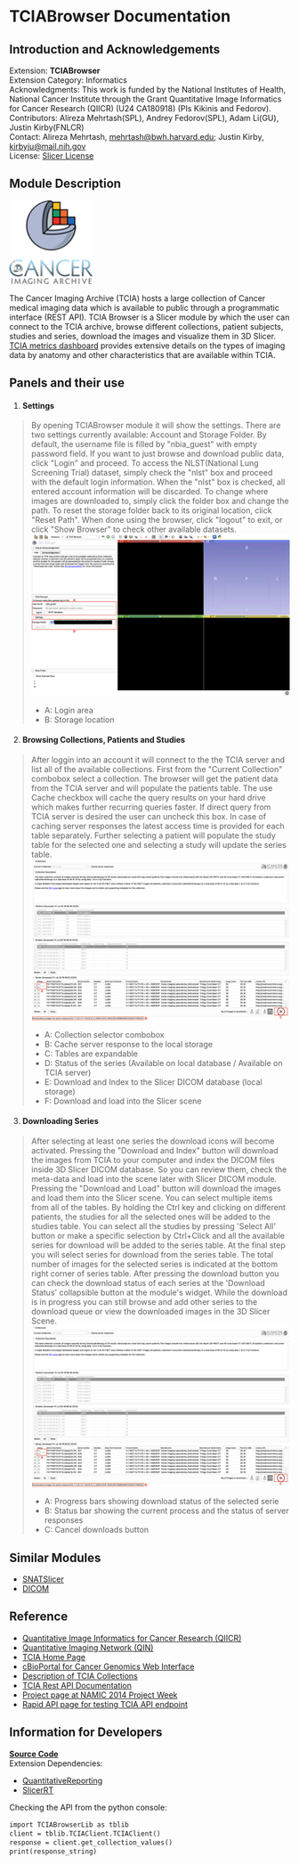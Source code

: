 TCIABrowser Documentation
=========================


## Introduction and Acknowledgements
Extension: **TCIABrowser** <br>
Extension Category: Informatics <br>
Acknowledgments: This work is funded by the National Institutes of Health, National Cancer Institute through the Grant Quantitative Image Informatics for Cancer Research (QIICR) (U24 CA180918) (PIs Kikinis and Fedorov). <br>
Contributors: Alireza Mehrtash(SPL), Andrey Fedorov(SPL), Adam Li(GU), Justin Kirby(FNLCR) <br>
Contact: Alireza Mehrtash, <email>mehrtash@bwh.harvard.edu</email>; Justin Kirby, <email>kirbyju@mail.nih.gov</email> <br>
License: [Slicer License](https://github.com/Slicer/Slicer/blob/main/License.txt) <br>


## Module Description
<img src="TCIABrowser.png" width="150">

The Cancer Imaging Archive (TCIA) hosts a large collection of Cancer medical imaging data which is available to public through a programmatic interface (REST API). TCIA Browser is a Slicer module by which the user can connect to the TCIA archive, browse different collections, patient subjects, studies and series, download the images and visualize them in 3D Slicer.<br>
[TCIA metrics dashboard](https://www.cancerimagingarchive.net/dashboard2/) provides extensive details on the types of imaging data by anatomy and other characteristics that are available within TCIA.


## Panels and their use
1. #### Settings
> By opening TCIABrowser module it will show the settings. There are two settings currently available: Account and Storage Folder.
> By default, the username file is filled by "nbia_guest" with empty password field.
> If you want to just browse and download public data, click "Login" and proceed.
> To access the NLST(National Lung Screening Trial) dataset, simply check the "nlst" box and proceed with the default login information.
> When the "nlst" box is checked, all entered account information will be discarded.
> To change where images are downloaded to, simply click the folder box and change the path.
> To reset the storage folder back to its original location, click "Reset Path".
> When done using the browser, click "logout" to exit, or click "Show Browser" to check other available datasets.
> ![Settings Screenshot](TCIABrowser/Resources/Screenshot/Settings.png)
> - A: Login area
> - B: Storage location

2. #### Browsing Collections, Patients and Studies
> After loggin into an account it will connect to the the TCIA server and list all of the available collections.
> First from the "Current Collection" combobox select a collection.
> The browser will get the patient data from the TCIA server and will populate the patients table.
> The use Cache checkbox will cache the query results on your hard drive which makes further recurring queries faster.
> If direct query from TCIA server is desired the user can uncheck this box. In case of caching server responses the latest access time is provided for each table separately.
> Further selecting a patient will populate the study table for the selected one and selecting a study will update the series table.
> ![Downloading Data Screenshot](TCIABrowser/Resources/Screenshot/Downloading.png)
> - A: Collection selector combobox
> - B: Cache server response to the local storage
> - C: Tables are expandable
> - D: Status of the series (Available on local database / Available on TCIA server)
> - E: Download and Index to the Slicer DICOM database (local storage)
> - F: Download and load into the Slicer scene

3. #### Downloading Series
> After selecting at least one series the download icons will become activated.
> Pressing the "Download and Index" button will download the images from TCIA to your computer and index the DICOM files inside 3D Slicer DICOM database.
> So you can review them, check the meta-data and load into the scene later with Slicer DICOM module.
> Pressing the "Download and Load" button will download the images and load them into the Slicer scene.
> You can select multiple items from all of the tables.
> By holding the Ctrl key and clicking on different patients, the studies for all the selected ones will be added to the studies table.
> You can select all the studies by pressing 'Select All' button or make a specific selection by Ctrl+Click and all the available series for download will be added to the series table.
> At the final step you will select series for download from the series table.
> The total number of images for the selected series is indicated at the bottom right corner of series table.
> After pressing the download button you can check the download status of each series at the 'Download Status' collapsible button at the module's widget.
> While the download is in progress you can still browse and add other series to the download queue or view the downloaded images in the 3D Slicer Scene.
> ![Downloading Data Screenshot](TCIABrowser/Resources/Screenshot/Downloading.png)
> - A: Progress bars showing download status of the selected serie
> - B: Status bar showing the current process and the status of server responses
> - C: Cancel downloads button


## Similar Modules
- [SNATSlicer](https://github.com/NrgXnat/XNATSlicer.git)
- [DICOM](https://slicer.readthedocs.io/en/latest/user_guide/modules/dicom.html)

## Reference
- [Quantitative Image Informatics for Cancer Research (QIICR)](http://qiicr.org/)
- [Quantitative Imaging Network (QIN)](http://imaging.cancer.gov/programsandresources/specializedinitiatives/qin)
- [TCIA Home Page](http://cancerimagingarchive.net/)
- [cBioPortal for Cancer Genomics Web Interface](https://docs.cbioportal.org/web-api-and-clients/)
- [Description of TCIA Collections](https://wiki.cancerimagingarchive.net/display/Public/Collections)
- [TCIA Rest API Documentation](https://wiki.cancerimagingarchive.net/display/Public/TCIA+Programmatic+Interface+REST+API+Guides)
- [Project page at NAMIC 2014 Project Week](http://www.na-mic.org/Wiki/index.php/2014_Project_Week:TCIA_Browser_Extension_in_Slicer)
- [Rapid API page for testing TCIA API endpoint](https://rapidapi.com/tcia/api/the-cancer-imaging-archive/)


## Information for Developers
**[Source Code](https://github.com/QIICR/TCIABrowser.git)**
<br>
Extension Dependencies:
- [QuantitativeReporting](https://qiicr.gitbook.io/quantitativereporting-guide/)
- [SlicerRT](http://slicerrt.github.io)

Checking the API from the python console:
```
import TCIABrowserLib as tblib
client = tblib.TCIAClient.TCIAClient()
response = client.get_collection_values()
print(response_string)
```